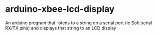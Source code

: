 # arduino-xbee-lcd-display

An arduino program that listens to a string on a serial port (ie Soft serial RX/TX pins) and displays that string to an LCD display
